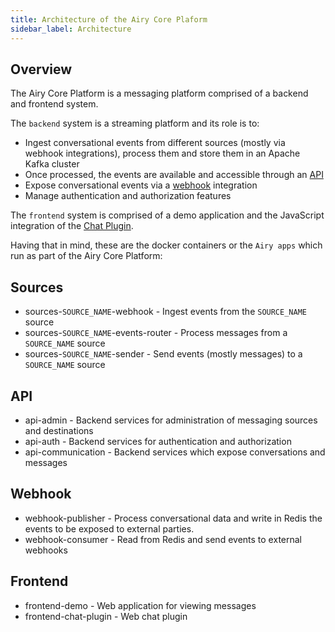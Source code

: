```yaml
---
title: Architecture of the Airy Core Plaform
sidebar_label: Architecture
---
```


## Overview

The Airy Core Platform is a messaging platform comprised of a backend and frontend system.

The `backend` system is a streaming platform and its role is to:

- Ingest conversational events from different sources (mostly via webhook integrations), process them and store them in an Apache Kafka cluster
- Once processed, the events are available and accessible through an [API](api/http.md)
- Expose conversational events via a [webhook](api/webhook.md) integration
- Manage authentication and authorization features

The `frontend` system is comprised of a demo application and the JavaScript integration of the [Chat Plugin](sources/chat-plugin.md).

Having that in mind, these are the docker containers or the `Airy apps` which run as part of the Airy Core Platform:

## Sources

- sources-`SOURCE_NAME`-webhook - Ingest events from the `SOURCE_NAME` source
- sources-`SOURCE_NAME`-events-router - Process messages from a `SOURCE_NAME` source
- sources-`SOURCE_NAME`-sender - Send events (mostly messages) to a `SOURCE_NAME` source

## API
- api-admin - Backend services for administration of messaging sources and destinations
- api-auth - Backend services for authentication and authorization
- api-communication - Backend services which expose conversations and messages

## Webhook
- webhook-publisher - Process conversational data and write in Redis the events to be exposed to external parties.
- webhook-consumer - Read from Redis and send events to external webhooks

## Frontend
- frontend-demo - Web application for viewing messages
- frontend-chat-plugin - Web chat plugin
